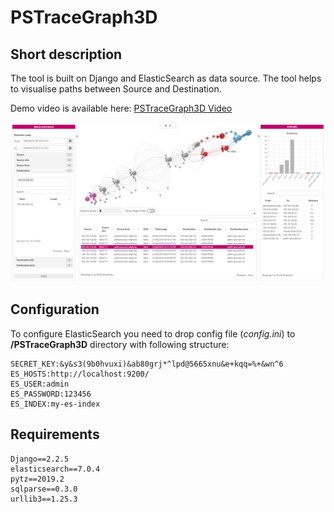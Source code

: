 # PSTraceGraph3D

## Short description
The tool is built on Django and ElasticSearch as data source.
The tool helps to visualise paths between Source and Destination.

Demo video is available here: [PSTraceGraph3D Video](https://yadi.sk/i/Qf3lqBjKVz-YGA)

![alt text](https://github.com/ETretyakov/PSTraceGraph3D/blob/master/screenshot.png?raw=true)


## Configuration
To configure ElasticSearch you need to drop config file (*config.ini*) to **/PSTraceGraph3D** directory with following structure:
```
SECRET_KEY:&y&s3(9b0hvuxi)&ab80grj*^lpd@5665xnu&e+kqq=%+&wn^6
ES_HOSTS:http://localhost:9200/
ES_USER:admin
ES_PASSWORD:123456
ES_INDEX:my-es-index
```
## Requirements
```
Django==2.2.5
elasticsearch==7.0.4
pytz==2019.2
sqlparse==0.3.0
urllib3==1.25.3
```
